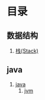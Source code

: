 # 目录

## 数据结构

1. [栈(Stack)](数据结构/stack.md)

## java

1. [java](java/README.md)
    1. [jvm](java/jvm/README.md)
